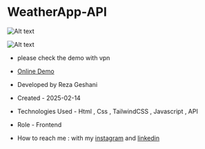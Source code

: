 # WeatherApp-API

![Alt text](https://github.com/user-attachments/assets/5d3b99c8-ad2d-4ea9-8877-df079ef0ccab)


![Alt text](https://github.com/user-attachments/assets/e4dbd17c-68e0-4ff4-b172-9af17f359320)


- please check the demo with vpn

- [Online Demo](https://rezageshaniweb.github.io/WeatherApp-API/)

- Developed by Reza Geshani

- Created - 2025-02-14

- Technologies Used - Html , Css , TailwindCSS , Javascript , API

- Role - Frontend

- How to reach me : with my [instagram](https://www.instagram.com/rezageshani_web) and [linkedin](http://www.linkedin.com/in/reza-geshani-web)
